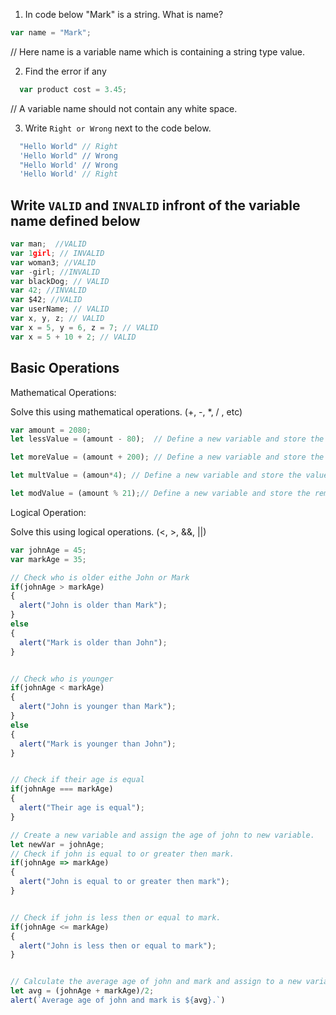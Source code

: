 1. In code below "Mark" is a string.  What is name?
```js
var name = "Mark";
```

// Here name is a variable name which is containing a string type value.

2. Find the error if any
```js
  var product cost = 3.45;
```

// A variable name should not contain any white space.

3. Write `Right or Wrong` next to the code below.

```js
  "Hello World" // Right
  'Hello World" // Wrong
  "Hello World' // Wrong
  'Hello World' // Right
```

## Write `VALID` and `INVALID` infront of the variable name defined below
```js
var man;  //VALID
var 1girl; // INVALID
var woman3; //VALID
var -girl; //INVALID
var blackDog; // VALID
var 42; //INVALID
var $42; //VALID
var userName; // VALID
var x, y, z; // VALID
var x = 5, y = 6, z = 7; // VALID
var x = 5 + 10 + 2; // VALID
```

## Basic Operations

Mathematical Operations:

Solve this using mathematical operations. (+, -, *, / , etc)

```js
var amount = 2080;
let lessValue = (amount - 80);  // Define a new variable and store the value that is 80 less then the value of amount.

let moreValue = (amount + 200); // Define a new variable and store the value that is 200 more then the value of amount.

let multValue = (amoun*4); // Define a new variable and store the value that is 4 times the value of amount.

let modValue = (amount % 21);// Define a new variable and store the reminder when the value of amount is  divided by 21.
```

Logical Operation:

Solve this using logical operations. (<, >, &&, ||)

```js
var johnAge = 45;
var markAge = 35;

// Check who is older eithe John or Mark
if(johnAge > markAge)
{
  alert("John is older than Mark");
}
else 
{
  alert("Mark is older than John");
}


// Check who is younger
if(johnAge < markAge)
{
  alert("John is younger than Mark");
}
else 
{
  alert("Mark is younger than John");
}


// Check if their age is equal
if(johnAge === markAge)
{
  alert("Their age is equal");
}

// Create a new variable and assign the age of john to new variable.
let newVar = johnAge;
// Check if john is equal to or greater then mark.
if(johnAge => markAge)
{
  alert("John is equal to or greater then mark");
}


// Check if john is less then or equal to mark.
if(johnAge <= markAge)
{
  alert("John is less then or equal to mark");
}


// Calculate the average age of john and mark and assign to a new variable.
let avg = (johnAge + markAge)/2;
alert(`Average age of john and mark is ${avg}.`)
```